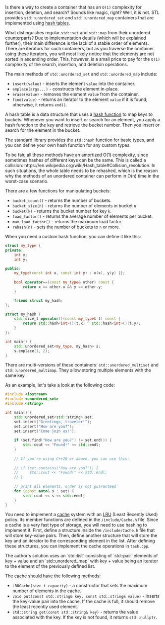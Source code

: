 Is there a way to create a container that has an `O(1)` complexity for insertion, deletion, and search? Sounds like magic, right?
Well, it is not. STL provides `std::unordered_set` and `std::unordered_map` containers that are implemented using [hash tables](https://en.wikipedia.org/wiki/Hash_table).

What distinguishes regular `std::set` and `std::map` from their unordered counterparts? Due to implementation details (which will be explained further), their main difference is the lack of a stable order of elements. There are iterators for such containers, but as you traverse the container using these iterators, you will most likely notice that the elements are not sorted in ascending order.
This, however, is a small price to pay for the `O(1)` complexity of the search, insertion, and deletion operations. 

The main methods of `std::unordered_set` and `std::unordered_map` include:
* `insert(value)` - inserts the element `value` into the container.
* `emplace(args...)` - constructs the element in-place.
* `erase(value)` - removes the element `value` from the container.
* `find(value)` - returns an iterator to the element `value` if it is found; otherwise, it returns `end()`.

A hash table is a data structure that uses a [hash function](https://en.wikipedia.org/wiki/Hash_function) to map keys to buckets. Whenever you want to insert or search for an element, you apply a hash function to the key and retrieve the bucket number. Then you insert or search for the element in the bucket. 

The standard library provides the `std::hash` function for basic types, and you can define your own hash function for any custom types.

<div class="hint">
  To be fair, all these methods have an amortized O(1) complexity, since sometimes hashes of different keys can be the same. This is called a collision: https://en.wikipedia.org/wiki/Hash_table#Collision_resolution. In such situations, the whole table needs to be rehashed, which is the reason why the methods of an unordered container can perform in O(n) time in the worst-case scenario.
</div>

There are a few functions for manipulating buckets:
* `bucket_count()` - returns the number of buckets.
* `bucket_size(n)` - returns the number of elements in bucket `n`
* `bucket(k)` - returns the bucket number for key `k`.
* `load_factor()` - returns the average number of elements per bucket.
* `max_load_factor()` - returns the maximum load factor.
* `rehash(n)` - sets the number of buckets to `n` or more.

When you need a custom hash function, you can define it like this:
```cpp
struct my_type {
private:
    int x;
    int y;

public:
    my_type(const int x, const int y) : x(x), y(y) {};
    
    bool operator==(const my_type& other) const {
        return x == other.x && y == other.y;
    }

    friend struct my_hash;
};

struct my_hash {
    std::size_t operator()(const my_type& t) const {
        return std::hash<int>()(t.x) ^ std::hash<int>()(t.y);
    }
};

int main() {
    std::unordered_set<my_type, my_hash> s;
    s.emplace(1, 2);
}
```

There are multi-versions of these containers: `std::unordered_multiset` and `std::unordered_multimap`. They allow storing multiple elements with the same key.

As an example, let's take a look at the following code:
```cpp
#include <iostream>
#include <unordered_set>
#include <string>

int main() {
    std::unordered_set<std::string> set;
    set.insert("Greetings, traveler!");
    set.insert("How are you?");
    set.insert("Come join us!");
    
    if (set.find("How are you?") != set.end()) {
        std::cout << "Found!" << std::endl;
    }
    
    // If you're using C++20 or above, you can use this:
    
    // if (set.contains("How are you?")) {
    //     std::cout << "Found!" << std::endl;
    // }
    
    // print all elements, order is not guaranteed
    for (const auto& s : set) {
        std::cout << s << std::endl;
    }
}
```

You need to implement a [cache](https://en.wikipedia.org/wiki/Cache_(computing)) system with an [LRU](https://en.wikipedia.org/wiki/Cache_replacement_policies#Least_recently_used_(LRU)) (Least Recently Used) policy. Its member functions are defined in the `/include/Cache.h` file. Since a cache is a very fast type of storage, you will need to use hashing to implement it. First, define a structure inside the `/include/Cache.h` file that will store key-value pairs. Then, define another structure that will store the key and an iterator to the corresponding element in the list. After defining these structures, you can implement the cache operations in `task.cpp`.

<div class="hint">
  The author's solution uses an `std::list` consisting of `std::pair` elements of key + value and an `std::unordered_map` with key + value being an iterator to the element of the previously defined list. 
</div>

The cache should have the following methods:
* `LRUCache(size_t capacity)` - a constructor that sets the maximum number of elements in the cache.
* `void put(const std::string& key, const std::string& value)` - inserts the key-value pair into the cache. If the cache is full, it should remove the least recently used element.
* `std::string get(const std::string& key)` - returns the value associated with the key. If the key is not found, it returns `std::nullptr`.
